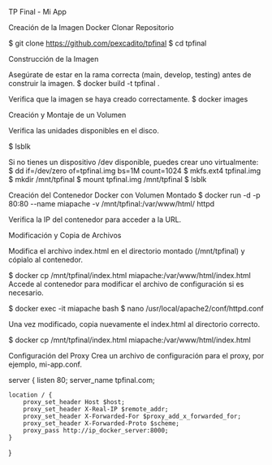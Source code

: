 TP Final - Mi App

Creación de la Imagen Docker
Clonar Repositorio

$ git clone https://github.com/pexcadito/tpfinal
$ cd tpfinal

Construcción de la Imagen

Asegúrate de estar en la rama correcta (main, develop, testing) antes de construir la imagen.
$ docker build -t tpfinal .

Verifica que la imagen se haya creado correctamente.
$ docker images

Creación y Montaje de un Volumen

Verifica las unidades disponibles en el disco.

$ lsblk

Si no tienes un dispositivo /dev disponible, puedes crear uno virtualmente:
$ dd if=/dev/zero of=tpfinal.img bs=1M count=1024
$ mkfs.ext4 tpfinal.img
$ mkdir /mnt/tpfinal
$ mount tpfinal.img /mnt/tpfinal
$ lsblk

Creación del Contenedor Docker con Volumen Montado
$ docker run -d -p 80:80 --name miapache -v /mnt/tpfinal:/var/www/html/ httpd

Verifica la IP del contenedor para acceder a la URL.

Modificación y Copia de Archivos

Modifica el archivo index.html en el directorio montado (/mnt/tpfinal) y cópialo al contenedor.

$ docker cp /mnt/tpfinal/index.html miapache:/var/www/html/index.html
Accede al contenedor para modificar el archivo de configuración si es necesario.

$ docker exec -it miapache bash
$ nano /usr/local/apache2/conf/httpd.conf

Una vez modificado, copia nuevamente el index.html al directorio correcto.

$ docker cp /mnt/tpfinal/index.html miapache:/var/www/html/index.html

Configuración del Proxy
Crea un archivo de configuración para el proxy, por ejemplo, mi-app.conf.

server {
    listen 80;
    server_name tpfinal.com;

    location / {
        proxy_set_header Host $host;
        proxy_set_header X-Real-IP $remote_addr;
        proxy_set_header X-Forwarded-For $proxy_add_x_forwarded_for;
        proxy_set_header X-Forwarded-Proto $scheme;
        proxy_pass http://ip_docker_server:8000;
    }
}


